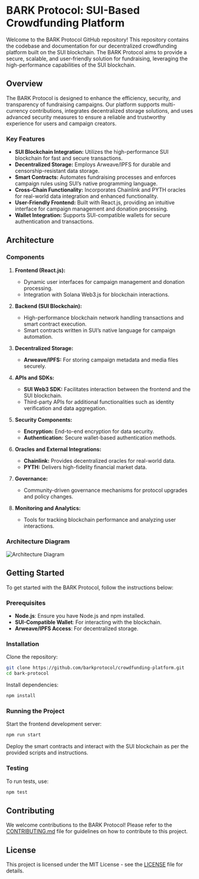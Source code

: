 # BARK Protocol: SUI-Based Crowdfunding Platform

Welcome to the BARK Protocol GitHub repository! This repository contains the codebase and documentation for our decentralized crowdfunding platform built on the SUI blockchain. The BARK Protocol aims to provide a secure, scalable, and user-friendly solution for fundraising, leveraging the high-performance capabilities of the SUI blockchain.

## Overview

The BARK Protocol is designed to enhance the efficiency, security, and transparency of fundraising campaigns. Our platform supports multi-currency contributions, integrates decentralized storage solutions, and uses advanced security measures to ensure a reliable and trustworthy experience for users and campaign creators.

### Key Features

- **SUI Blockchain Integration:** Utilizes the high-performance SUI blockchain for fast and secure transactions.
- **Decentralized Storage:** Employs Arweave/IPFS for durable and censorship-resistant data storage.
- **Smart Contracts:** Automates fundraising processes and enforces campaign rules using SUI’s native programming language.
- **Cross-Chain Functionality:** Incorporates Chainlink and PYTH oracles for real-world data integration and enhanced functionality.
- **User-Friendly Frontend:** Built with React.js, providing an intuitive interface for campaign management and donation processing.
- **Wallet Integration:** Supports SUI-compatible wallets for secure authentication and transactions.

## Architecture

### Components

1. **Frontend (React.js):**
   - Dynamic user interfaces for campaign management and donation processing.
   - Integration with Solana Web3.js for blockchain interactions.

2. **Backend (SUI Blockchain):**
   - High-performance blockchain network handling transactions and smart contract execution.
   - Smart contracts written in SUI’s native language for campaign automation.

3. **Decentralized Storage:**
   - **Arweave/IPFS:** For storing campaign metadata and media files securely.

4. **APIs and SDKs:**
   - **SUI Web3 SDK:** Facilitates interaction between the frontend and the SUI blockchain.
   - Third-party APIs for additional functionalities such as identity verification and data aggregation.

5. **Security Components:**
   - **Encryption:** End-to-end encryption for data security.
   - **Authentication:** Secure wallet-based authentication methods.

6. **Oracles and External Integrations:**
   - **Chainlink:** Provides decentralized oracles for real-world data.
   - **PYTH:** Delivers high-fidelity financial market data.

7. **Governance:**
   - Community-driven governance mechanisms for protocol upgrades and policy changes.

8. **Monitoring and Analytics:**
   - Tools for tracking blockchain performance and analyzing user interactions.

### Architecture Diagram

![Architecture Diagram](path-to-architecture-diagram.png)

## Getting Started

To get started with the BARK Protocol, follow the instructions below:

### Prerequisites

- **Node.js**: Ensure you have Node.js and npm installed.
- **SUI-Compatible Wallet**: For interacting with the blockchain.
- **Arweave/IPFS Access**: For decentralized storage.

### Installation

Clone the repository:

```bash
git clone https://github.com/barkprotocol/crowdfunding-platform.git
cd bark-protocol
```

Install dependencies:

```bash
npm install
```

### Running the Project

Start the frontend development server:

```bash
npm run start
```

Deploy the smart contracts and interact with the SUI blockchain as per the provided scripts and instructions.

### Testing

To run tests, use:

```bash
npm test
```

## Contributing

We welcome contributions to the BARK Protocol! Please refer to the [CONTRIBUTING.md](CONTRIBUTING.md) file for guidelines on how to contribute to this project.

## License

This project is licensed under the MIT License - see the [LICENSE](LICENSE) file for details.

